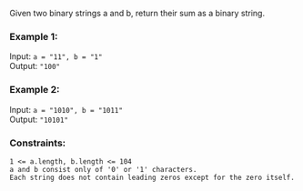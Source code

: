 Given two binary strings a and b, return their sum as a binary string.  

### Example 1:
Input: `a = "11", b = "1"`  
Output: `"100"`  

### Example 2:
Input: `a = "1010", b = "1011"`  
Output: `"10101"`  
 

### Constraints:
`1 <= a.length, b.length <= 104`  
`a and b consist only of '0' or '1' characters.`  
`Each string does not contain leading zeros except for the zero itself.`  
